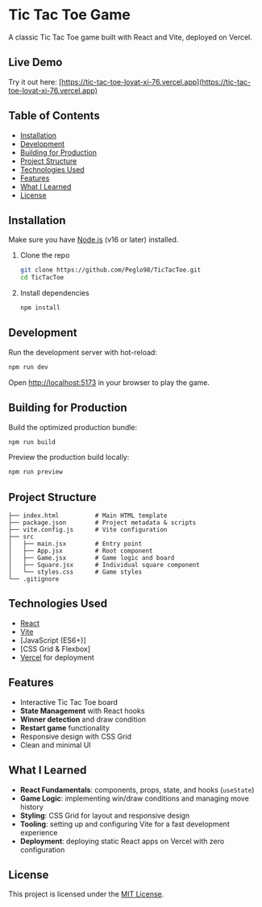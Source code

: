 # Tic Tac Toe Game

A classic Tic Tac Toe game built with React and Vite, deployed on Vercel.

## Live Demo

Try it out here: [https://tic-tac-toe-lovat-xi-76.vercel.app](https://tic-tac-toe-lovat-xi-76.vercel.app)

## Table of Contents

- [Installation](#installation)  
- [Development](#development)  
- [Building for Production](#building-for-production)  
- [Project Structure](#project-structure)  
- [Technologies Used](#technologies-used)  
- [Features](#features)  
- [What I Learned](#what-i-learned)  
- [License](#license)  

## Installation

Make sure you have [Node.js](https://nodejs.org/) (v16 or later) installed.

1. Clone the repo  
   ```bash
   git clone https://github.com/Peglo98/TicTacToe.git
   cd TicTacToe
   ```
2. Install dependencies  
   ```bash
   npm install
   ```

## Development

Run the development server with hot-reload:

```bash
npm run dev
```

Open [http://localhost:5173](http://localhost:5173) in your browser to play the game.

## Building for Production

Build the optimized production bundle:

```bash
npm run build
```

Preview the production build locally:

```bash
npm run preview
```

## Project Structure

```
├── index.html          # Main HTML template
├── package.json        # Project metadata & scripts
├── vite.config.js      # Vite configuration
├── src
│   ├── main.jsx        # Entry point
│   ├── App.jsx         # Root component
│   ├── Game.jsx        # Game logic and board
│   ├── Square.jsx      # Individual square component
│   └── styles.css      # Game styles
└── .gitignore
```

## Technologies Used

- [React](https://reactjs.org)  
- [Vite](https://vitejs.dev)  
- [JavaScript (ES6+)]  
- [CSS Grid & Flexbox]  
- [Vercel](https://vercel.com) for deployment  

## Features

- Interactive Tic Tac Toe board  
- **State Management** with React hooks  
- **Winner detection** and draw condition  
- **Restart game** functionality  
- Responsive design with CSS Grid  
- Clean and minimal UI  

## What I Learned

- **React Fundamentals**: components, props, state, and hooks (`useState`)  
- **Game Logic**: implementing win/draw conditions and managing move history  
- **Styling**: CSS Grid for layout and responsive design  
- **Tooling**: setting up and configuring Vite for a fast development experience  
- **Deployment**: deploying static React apps on Vercel with zero configuration  

## License

This project is licensed under the [MIT License](LICENSE).
